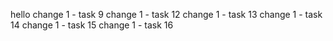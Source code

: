 hello
change 1 - task 9
change 1 - task 12
change 1 - task 13
change 1 - task 14
change 1 - task 15
change 1 - task 16